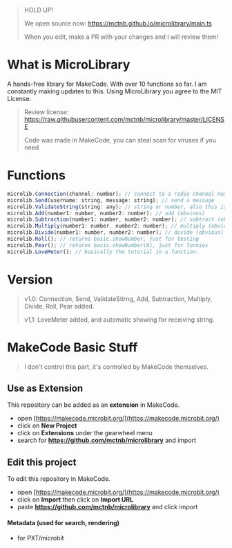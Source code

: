> HOLD UP!
>
> We open source now: https://mctnb.github.io/microlibrary/main.ts
>
> When you edit, make a PR with your changes and I will review them!

# What is MicroLibrary

A hands-free library for MakeCode. With over 10 functions so far. I am constantly making updates to this. Using MicroLibrary you agree to the MIT License.

> Review license: https://raw.githubusercontent.com/mctnb/microlibrary/master/LICENSE
> 
> Code was made in MakeCode, you can steal scan for viruses if you need

# Functions

```js
microlib.Connection(channel: number); // connect to a radio channel number must be equal or under 255.
microlib.Send(username: string, message: string); // send a message
microlib.ValidateString(string: any); // string or number, also this is useless cuz toString, toNumber, and parseInt.
microlib.Add(number1: number, number2: number); // add (obvious)
microlib.Subtraction(number1: number, number2: number); // subtract (obvious)
microlib.Multiply(number1: number, number2: number); // multiply (obvious)
microlib.Divide(number1: number, number2: number); // divide (obvious)
microlib.Roll(); // returns basic.showNumber, just for testing
microlib.Pear(); // returns basic.showNumber(6), just for funnies
microlib.LoveMeter(); // basically the tutorial in a function.
```

# Version

> v1.0:
> Connection, Send, ValidateStirng, Add, Subtraction, Multiply, Divide, Roll, Pear added.
> 
> v1,1:
> LoveMeter added, and automatic showing for receiving string.

# MakeCode Basic Stuff

> I don't control this part, it's controlled by MakeCode themselves.

## Use as Extension

This repository can be added as an **extension** in MakeCode.

* open [https://makecode.microbit.org/](https://makecode.microbit.org/)
* click on **New Project**
* click on **Extensions** under the gearwheel menu
* search for **https://github.com/mctnb/microlibrary** and import

## Edit this project

To edit this repository in MakeCode.

* open [https://makecode.microbit.org/](https://makecode.microbit.org/)
* click on **Import** then click on **Import URL**
* paste **https://github.com/mctnb/microlibrary** and click import

#### Metadata (used for search, rendering)

* for PXT/microbit
<script src="https://makecode.com/gh-pages-embed.js"></script><script>makeCodeRender("{{ site.makecode.home_url }}", "{{ site.github.owner_name }}/{{ site.github.repository_name }}");</script>

